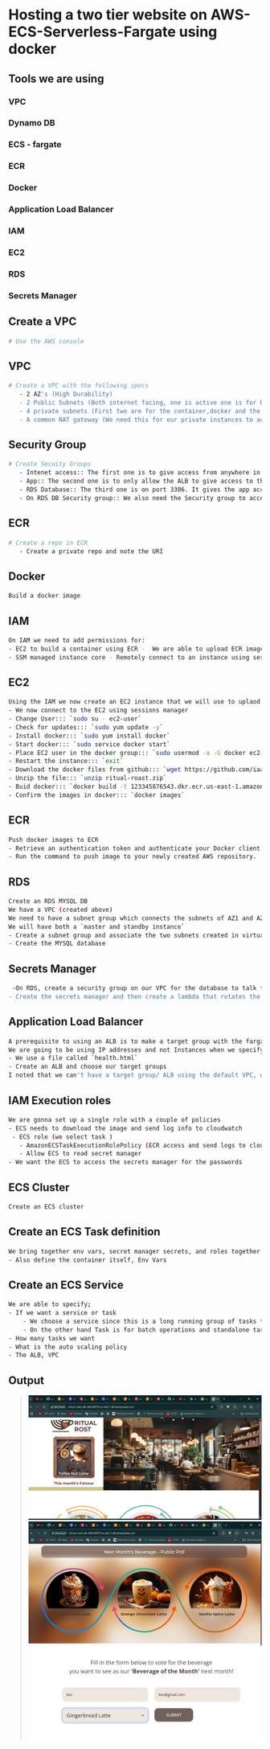 # Hosting a two tier website on AWS-ECS-Serverless-Fargate using docker
## Tools we are using
### VPC
### Dynamo DB
### ECS - fargate
### ECR
### Docker
### Application Load Balancer
### IAM
### EC2
### RDS
### Secrets Manager
## Create a VPC
```sh
# Use the AWS console
```
## VPC
```sh
# Create a VPC with the following specs
   - 2 AZ's (High Durability)
   - 2 Public Subnets (Both internet facing, one is active one is for back up)
   - 4 private subnets (First two are for the container,docker and the database and the other two are backup )
   - A common NAT gateway (We need this for our private instances to access the net)
```
## Security Group
```sh
# Create Secuity Groups
   - Intenet access:: The first one is to give access from anywhere in the internet http: (0.0.0.0/0)
   - App:: The second one is to only allow the ALB to give access to the Containers
   - RDS Database:: The third one is on port 3306. It gives the app access to the RDS database
   - On RDS DB Security group:: We also need the Security group to access itself so that lambda can communicate with it when it needs to update passwords every 7 days
```
## ECR
```sh
# Create a repo in ECR
   - Create a private repo and note the URI
```
## Docker
```sh
Build a docker image
```
## IAM
```sh
On IAM we need to add permissions for:
- EC2 to build a container using ECR -  We are able to upload ECR images >EC2InstanceProfileForImageBuilderECRContainerBuilds 
- SSM managed instance core - Remotely connect to an instance using sessions manager >AmazonSSMManagedInstanceCore
```
## EC2
```sh
Using the IAM we now create an EC2 instance that we will use to uplaod our docker file and upload content to ECR
- We now connect to the EC2 using sessions manager
- Change User::: `sudo su - ec2-user`
- Check for updates::: `sudo yum update -y`
- Install docker::: `sudo yum install docker`
- Start docker::: `sudo service docker start`
- Place EC2 user in the docker group::: `sudo usermod -a -G docker ec2-user`
- Restart the instance::: `exit`
- Download the docker files from github::: `wget https://github.com/iaasacademy/aws-how-to-guide/raw/238deeefb955ddef46c673f5154754f679410d57/amazon-ecs-mini-project/ritual-roast-code.zip`
- Unzip the file::: `unzip ritual-roast.zip`
- Buid docker::: `docker build -t 123345876543.dkr.ecr.us-east-1.amazonaws.com/ritual-roast .`
- Confirm the images in docker::: `docker images`
```
## ECR
```sh
Push docker images to ECR
- Retrieve an authentication token and authenticate your Docker client to your registry.
- Run the command to push image to your newly created AWS repository.
```
## RDS
```sh
Create an RDS MYSQL DB
We have a VPC (created above)
We need to have a subnet group which connects the subnets of AZ1 and AZ2 (standard for all RDS)
We will have both a `master and standby instance`
- Create a subnet group and associate the two subnets created in virtual-roast VPC to it
- Create the MYSQL database
```
## Secrets Manager
```sh
 -On RDS, create a security group on our VPC for the database to talk to itself since it doesn't allow traffic from somewhere else this will make rotation of passwords by secrets manager very easy
- Create the secrets manager and then create a lambda that rotates the password after 7 days
```
## Application Load Balancer
```sh
A prerequisite to using an ALB is to make a target group with the fargate instances
We are going to be using IP addresses and not Instances when we specify target group details
- We use a file called `health.html`
- Create an ALB and choose our target groups
I noted that we can't have a target group/ ALB using the default VPC, we need to use a custom VPC that has internet facing subnets (HTTP)
```
## IAM Execution roles
```sh
We are gonna set up a single role with a couple of policies
- ECS needs to download the image and send log info to cloudwatch
 - ECS role (we select task )
   - AmazonECSTaskExecutionRolePolicy (ECR access and send logs to cloudwatch)
   - Allow ECS to read secret manager
- We want the ECS to access the secrets manager for the passwords
```
## ECS Cluster
```sh
Create an ECS cluster
```
## Create an ECS Task definition
```sh
We bring together env vars, secret manager secrets, and roles together to define the task
- Also define the container itself, Env Vars
```
## Create an ECS Service
```sh
We are able to specify;
- If we want a service or task
    - We choose a service since this is a long running group of tasks that can be stopped and restarted:: Very usable for our use case, a website
    - On the other hand Task is for batch operations and standalone tasks that run and terminate 
- How many tasks we want
- What is the auto scaling policy
- The ALB, VPC
```
## Output
> ![Alt text](./ritual-roast/images/pic2.png?raw=true "Our website was hosted successfully")
> ![Alt text](./ritual-roast/images/pic3.png?raw=true "Our website was hosted successfully")
> ![Alt text](./ritual-roast/images/pic1.png?raw=true "Our website was hosted successfully")



